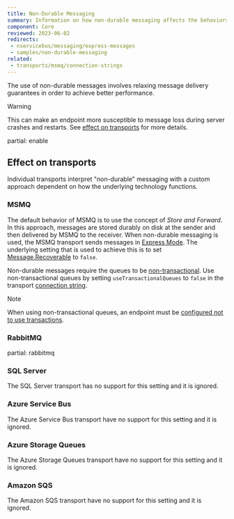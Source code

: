 ```yaml
---
title: Non-Durable Messaging
summary: Information on how non-durable messaging affects the behaviors of endpoints and message delivery.
component: Core
reviewed: 2023-06-02
redirects:
 - nservicebus/messaging/express-messages
 - samples/non-durable-messaging
related:
 - transports/msmq/connection-strings
---
```


The use of non-durable messages involves relaxing message delivery guarantees in order to achieve better performance.

> [!WARNING]
> This can make an endpoint more susceptible to message loss during server crashes and restarts. See [effect on transports](#effect-on-transports) for more details.

partial: enable

## Effect on transports

Individual transports interpret "non-durable" messaging with a custom approach dependent on how the underlying technology functions.


### MSMQ

The default behavior of MSMQ is to use the concept of _Store and Forward_. In this approach, messages are stored durably on disk at the sender and then delivered by MSMQ to the receiver. When non-durable messaging is used, the MSMQ transport sends messages in [Express Mode](https://msdn.microsoft.com/en-us/library/ms704130). The underlying setting that is used to achieve this is to set [Message.Recoverable](https://msdn.microsoft.com/en-us/library/system.messaging.message.recoverable) to `false`.

Non-durable messages require the queues to be [non-transactional](https://msdn.microsoft.com/en-us/library/ms704006). Use non-transactional queues by setting `useTransactionalQueues` to `false` in the transport [connection string](/transports/msmq/connection-strings.md).

> [!NOTE]
> When using non-transactional queues, an endpoint must be [configured not to use transactions](/transports/transactions.md#transactions-unreliable-transactions-disabled).


### RabbitMQ

partial: rabbitmq


### SQL Server

The SQL Server transport has no support for this setting and it is ignored.


### Azure Service Bus

The Azure Service Bus transport have no support for this setting and it is ignored.

### Azure Storage Queues

The Azure Storage Queues transport have no support for this setting and it is ignored.

### Amazon SQS

The Amazon SQS transport have no support for this setting and it is ignored.

